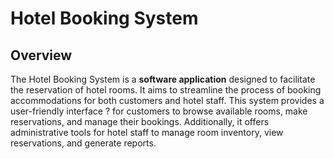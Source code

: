 # Hotel Booking System

## Overview

The Hotel Booking System is a **software application** designed to facilitate the reservation of hotel rooms. It aims to streamline the process of booking accommodations for both customers and hotel staff. This system provides a user-friendly interface ? for customers to browse available rooms, make reservations, and manage their bookings. Additionally, it offers administrative tools for hotel staff to manage room inventory, view reservations, and generate reports.
